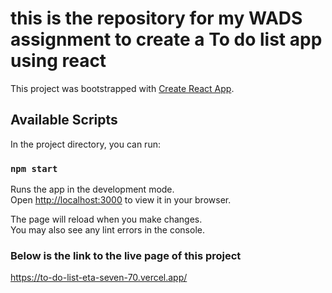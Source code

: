 # this is the repository for my WADS assignment to create a To do list app using react

This project was bootstrapped with [Create React App](https://github.com/facebook/create-react-app).

## Available Scripts

In the project directory, you can run:

### `npm start`

Runs the app in the development mode.\
Open [http://localhost:3000](http://localhost:3000) to view it in your browser.

The page will reload when you make changes.\
You may also see any lint errors in the console.

### Below is the link to the live page of this project

https://to-do-list-eta-seven-70.vercel.app/
